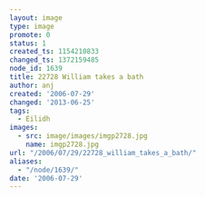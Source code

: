 ```yaml
---
layout: image
type: image
promote: 0
status: 1
created_ts: 1154210833
changed_ts: 1372159485
node_id: 1639
title: 22728 William takes a bath
author: anj
created: '2006-07-29'
changed: '2013-06-25'
tags:
  - Eilidh
images:
  - src: image/images/imgp2728.jpg
    name: imgp2728.jpg
url: "/2006/07/29/22728_william_takes_a_bath/"
aliases:
  - "/node/1639/"
date: '2006-07-29'
---
```


